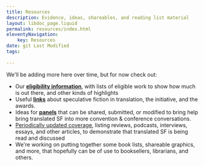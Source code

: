 ```yaml
---
title: Resources
description: Evidence, ideas, shareables, and reading list material
layout: libdoc_page.liquid
permalink: resources/index.html
eleventyNavigation:
    key: Resources
date: git Last Modified
tags:
  
---
```


We'll be adding more here over time, but for now check out:
* Our [**eligibility information**](/eligexam), with lists of eligible work to show how much is out there, and other kinds of highlights
* Useful [**links**](/links) about speculative fiction in translation, the initiative, and the awards.
* Ideas for [**panels**](/panels) that can be shared, submitted, or modified to bring help bring translated SF into more convention & conference conversations.
* [Periodically updated coverage](/coverage), listing reviews, podcasts, interviews, essays, and other articles, to demonstrate that translated SF is being read and discussed
* We're working on putting together some book lists, shareable graphics, and more, that hopefully can be of use to booksellers, librarians, and others.
